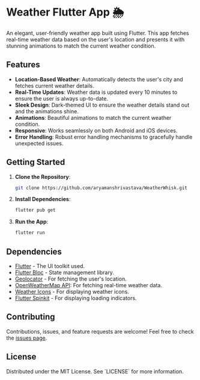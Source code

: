 # Weather Flutter App 🌦️

An elegant, user-friendly weather app built using Flutter. This app fetches real-time weather data based on the user's location and presents it with stunning animations to match the current weather condition.

## Features

- **Location-Based Weather**: Automatically detects the user's city and fetches current weather details.
- **Real-Time Updates**: Weather data is updated every 10 minutes to ensure the user is always up-to-date.
- **Sleek Design**: Dark-themed UI to ensure the weather details stand out and the animations shine.
- **Animations**: Beautiful animations to match the current weather condition.
- **Responsive**: Works seamlessly on both Android and iOS devices.
- **Error Handling**: Robust error handling mechanisms to gracefully handle unexpected issues.


## Getting Started

1. **Clone the Repository**:
    ```bash
    git clone https://github.com/aryamanshrivastava/WeatherWhisk.git
    ```

2. **Install Dependencies**:
    ```bash
    flutter pub get
    ```

3. **Run the App**:
    ```bash
    flutter run
    ```

## Dependencies

- [Flutter](https://flutter.dev/) - The UI toolkit used.
- [Flutter Bloc](https://pub.dev/packages/flutter_bloc) - State management library.
- [Geolocator](https://pub.dev/packages/geolocator) - For fetching the user's location.
- [OpenWeatherMap API](https://openweathermap.org/api): For fetching real-time weather data.
- [Weather Icons](https://pub.dev/packages/weather_icons) - For displaying weather icons.
- [Flutter Spinkit](https://pub.dev/packages/flutter_spinkit) - For displaying loading indicators.


## Contributing

Contributions, issues, and feature requests are welcome! Feel free to check the [issues page](#).

## License

Distributed under the MIT License. See \`LICENSE\` for more information.